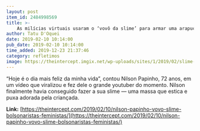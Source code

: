 ```yaml
---
layout: post
item_id: 2484998569
title: >-
    As milícias virtuais usaram o ‘vovô da slime’ para armar uma arapuca contra a esquerda
author: Tatu D'Oquei
date: 2019-02-10 10:14:00
pub_date: 2019-02-10 10:14:00
time_added: 2019-12-23 21:37:46
category: refletimos
image: https://theintercept.imgix.net/wp-uploads/sites/1/2019/02/slime-1549740859.png?auto=compress%2Cformat&q=90&fit=crop&w=1200&h=800
---
```


“Hoje é o dia mais feliz da minha vida”, contou Nilson Papinho, 72 anos, em um vídeo que viralizou e fez dele o grande youtuber do momento. Nilson finalmente havia conseguido fazer a sua slime — uma massa que estica e puxa adorada pela criançada.

**Link:** [https://theintercept.com/2019/02/10/nilson-papinho-vovo-slime-bolsonaristas-feministas/](https://theintercept.com/2019/02/10/nilson-papinho-vovo-slime-bolsonaristas-feministas/)

